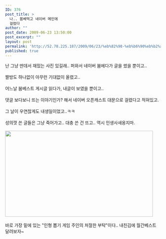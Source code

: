 ```yaml
---
ID: 376
post_title: >
  나.. 붐베먹고 네이버 메인에
  걸렸다
author: ""
post_date: 2009-06-23 13:50:00
post_excerpt: ""
layout: post
permalink: 'http://52.78.225.187/2009/06/23/%eb%82%98-%eb%b6%90%eb%b2%a0%eb%a8%b9%ea%b3%a0-%eb%84%a4%ec%9d%b4%eb%b2%84-%eb%a9%94%ec%9d%b8%ec%97%90-%ea%b1%b8%eb%a0%b8%eb%8b%a4/'
published: true
---
```

<P>난 그냥 딴데서 재밌는 사진 있길래.. 퍼와서 네이버 붐에다가 글을 썼을 뿐이고..<BR><BR>짤방도 하나없이 아무런 기대없이 올렸고..<BR><BR>어느날 붐베스트 게시글 읽다가, 내글이 보였을 뿐이고..<BR><BR>댓글 보다보니 뜨는 이야기인가? 해서 네이버 오픈캐스트 대문으로 걸렸다고 적혀있고.<BR><BR>그 날이 우연찮게도 내생일이었고..ㅋㅋ<BR><BR>성의껏 쓴 글들은 그냥 죽어가고.. 대충 쓴 건 뜨고.. 역시 인생사새옹지마.<BR><BR><img src="http://52.78.225.187/wp-content/uploads/1/1890133926.png" width="478" height="279" /><BR><BR>바로 가장 밑에 있는 "인형 뽑기 게임 주인의 처절한 부탁"이다.. 내친김에 월간베스트 달려보자~</P>